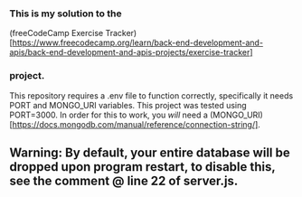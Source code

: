 ### This is my solution to the
(freeCodeCamp Exercise Tracker)[https://www.freecodecamp.org/learn/back-end-development-and-apis/back-end-development-and-apis-projects/exercise-tracker]
### project.
This repository requires a .env file to function correctly, specifically it needs PORT and MONGO_URI variables.
This project was tested using PORT=3000.
In order for this to work, you *will* need a (MONGO_URI)[https://docs.mongodb.com/manual/reference/connection-string/].

## Warning: By default, your entire database will be dropped upon program restart, to disable this, see the comment @ line 22 of server.js.
